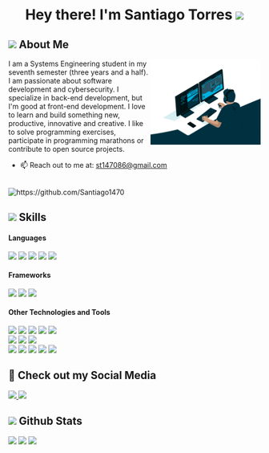 <h1 align="center"> Hey there! I'm Santiago Torres <img src="https://media.giphy.com/media/hvRJCLFzcasrR4ia7z/giphy.gif" width="35"></h1>

## <picture><img src = "https://github.com/7oSkaaa/7oSkaaa/blob/main/Images/about_me.gif?raw=true" width = 50px></picture> About Me

<img align="right" width = 220px height = 170px alt="Github" src="images/programming.gif" />

I am a Systems Engineering student in my seventh semester (three years and a half). I am passionate about software development and cybersecurity. I specialize in back-end development, but I'm good at front-end development. I love to learn and build something new, productive, innovative and creative. I like to solve programming exercises, participate in programming marathons or contribute to open source projects.
- 📫 Reach out to me at: <a href="st147086@gmail.com">st147086@gmail.com</a>
<br />
<img src="https://komarev.com/ghpvc/?username=Santiago1470" alt="https://github.com/Santiago1470" />

## <img src="https://media2.giphy.com/media/QssGEmpkyEOhBCb7e1/giphy.gif?cid=ecf05e47a0n3gi1bfqntqmob8g9aid1oyj2wr3ds3mg700bl&rid=giphy.gif" width ="25"><b> Skills</b>

<h4> Languages </h4>
<span> 
  <img src="https://img.shields.io/badge/Java-ED8B00?style=for-the-badge&logo=java&logoColor=white">
  <img src="https://img.shields.io/badge/JavaScript-F7DF1E?style=for-the-badge&logo=javascript&logoColor=black">
  <img src="https://img.shields.io/badge/python-3670A0?style=for-the-badge&logo=python&logoColor=ffdd54">
  <img src= "https://img.shields.io/badge/typescript-%23007ACC.svg?style=for-the-badge&logo=typescript&logoColor=white">
  <img src="https://img.shields.io/badge/c%23-%23239120.svg?style=for-the-badge&logo=c&logoColor=white">
</span>

<h4> Frameworks </h4>
<span> 
  <img src="https://img.shields.io/badge/spring-%236DB33F.svg?style=for-the-badge&logo=spring&logoColor=white">
  <img src="https://img.shields.io/badge/express.js-%23404d59.svg?style=for-the-badge&logo=express&logoColor=%2361DAFB">
  <img src="https://img.shields.io/badge/angular-%23DD0031.svg?style=for-the-badge&logo=angular&logoColor=white">
</span>

<h4> Other Technologies and Tools </h4>
<span>
  <img src="https://img.shields.io/badge/HTML5-E34F26?style=for-the-badge&logo=html5&logoColor=white">
  <img src="https://img.shields.io/badge/CSS3-1572B6?style=for-the-badge&logo=css3&logoColor=white">
  <img src="https://img.shields.io/badge/bootstrap-%238511FA.svg?style=for-the-badge&logo=bootstrap&logoColor=white">
  <img src="https://img.shields.io/badge/react-%2320232a.svg?style=for-the-badge&logo=react&logoColor=%2361DAFB">
  <img src="https://img.shields.io/badge/node.js-6DA55F?style=for-the-badge&logo=node.js&logoColor=white">
  <br />
  <img src="https://img.shields.io/badge/MySQL-00000F?style=for-the-badge&logo=mysql&logoColor=white">
  <img src="https://img.shields.io/badge/Microsoft%20SQL%20Server-CC2927?style=for-the-badge&logo=microsoft%20sql%20server&logoColor=white">
  <img src="https://img.shields.io/badge/MongoDB-%234ea94b.svg?style=for-the-badge&logo=mongodb&logoColor=white">
  <br />
  <img src="https://img.shields.io/badge/Git-F05032?style=for-the-badge&logo=git&logoColor=white">
  <img src="https://img.shields.io/badge/github-%23121011.svg?style=for-the-badge&logo=github&logoColor=white">
  <img src="https://img.shields.io/badge/jira-%230A0FFF.svg?style=for-the-badge&logo=jira&logoColor=white">
  <img src="https://img.shields.io/badge/Trello-%23026AA7.svg?style=for-the-badge&logo=Trello&logoColor=white">
  <img src="https://img.shields.io/badge/figma-%23F24E1E.svg?style=for-the-badge&logo=figma&logoColor=white">
</span>

## 🤝 Check out my Social Media
<a href= "https://www.linkedin.com/in/santiago-torres-b29138187/" target="_blank">
    <img src="https://img.shields.io/badge/linkedin-%230077B5.svg?style=for-the-badge&logo=linkedin&logoColor=white">
</a>
<a href= "st147086@gmail.com" target="_blank">
    <img src="https://img.shields.io/badge/Gmail-D14836?style=for-the-badge&logo=gmail&logoColor=white">
</a>

## <img src="https://media.giphy.com/media/iY8CRBdQXODJSCERIr/giphy.gif" width="35"><b> Github Stats </b>
[![](https://github-readme-stats.vercel.app/api?username=Santiago1470&show_icons=true&theme=tokyonight&hide_border=true&locale=en)](https://github.com/Santiago1470)
[![](https://github-readme-streak-stats.herokuapp.com/?user=Santiago1470&theme=material-palenight)](https://github.com/Santiago1470)
![](https://github-readme-stats.vercel.app/api/top-langs/?username=Santiago1470&theme=dracula&hide_border=false&include_all_commits=true&count_private=true&layout=compact)

<br />

